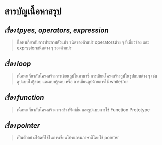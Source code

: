 # **สารบัญเนื้อหาสรุป**

## *เรื่อง tpyes, operators, expression*
>นื้อหาเกี่ยวกับการประกาศตัวแปร ชนิดของตัวแปร operatorsต่าง ๆ ที่เกี่ยวข้อง และ exprssionชนิดต่าง ๆ ของตัวแปร

## *เรื่อง loop*
>เนื้อหาเกี่ยวกับโครงสร้างการเขียนลูปในภาษาซี การเขียนโครงสร้างลูปในรูปแบบต่าง ๆ เช่น ลูปแบบไม่รู้รอบ และแบบรู้รอบ หรือ การเขียนลูปด้วยการใช้ while/for

## *เรื่อง function*
>เนื้อหาเกี่ยวกับโครงสร้างการสร้างฟังก์ชั่น และรูปแบบการใช้ Function Prototype

## *เรื่อง pointer*
>เป็นตัวอย่างโค้ดที่ใช้ในการเขียนโปรแกรมภาษาซีโดยใช้ pointer